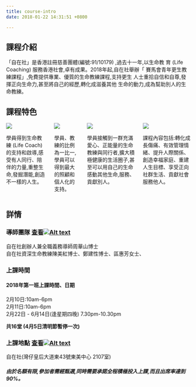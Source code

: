 ```yaml
---
title: course-intro
date: 2018-01-22 14:31:51 +0800

---
```

## 課程介紹

「自在社」是香港註冊慈善團體(編號:91/10179) ,過去十一年,以生命教
育 (Life Coaching) 服務香港社會,卓有成果。2018年起,自在社舉辦「
賽馬會青年更生教練課程」,免費提供專業、優質的生命教練課程,支持更生
人士重拾自信和自尊,發揮正向生命力,甚至將自己的經歷,轉化成滋養其他
生命的動力,成為幫助別人的生命教練。

## 課程特色
 <div class="columns text-center is-multiline is-desktop">
    <div class="column is-half-desktop style1">
        <img src="/img/features_icon1.svg" />
        <p class="text-left">
            學員得到生命教練 (Life Coach)的支持和啟導,感受有人同行、陪伴的力量,重整生命,發掘潛能,創造不一樣的人生。
        </p>
    </div>
    <div class="column is-half-desktop style2">
        <img src="/img/features_icon2.svg"  />
        <p class="text-left">
            學員、教練的比例為一比一,學員可以得到最大的照顧和個人化的支持。
        </p>
    </div>
    <div class="column is-half-desktop style1">
        <img src="/img/features_icon3.svg"  />
        <p class="text-left">
            學員接觸到一群充滿愛心、正能量的生命教練與同行者,擴大積極健康的生活圈子,甚至可以用自己的生命感動其他生命,服務、貢獻別人。
        </p>
    </div>
    <div class="column is-half-desktop style2">
        <img src="/img/features_icon4.svg"  />
        <p class="text-left">
            課程內容包括:轉化成長傷痛、有效管理情緒、提升人際關係、創造幸福家庭、重建人生目標、享受正向社群生活、貢獻社會服務他人。
        </p>
    </div>
</div>

## 詳情
### 導師團隊 [查看![Alt text](/img/right_arrow.svg)](/team/team)
自在社創辦人兼全職義務導師周華山博士    
自在社資深生命教練陳美紅博士、鄭建性博士、區惠芳女士、

### 上課時間
#### 2018年第一班上課時間、日期
2月10日:10am-6pm  
2月11日:10am-6pm  
2月22日 - 6月14日(逢星期四晚) 7.30pm-10.30pm  

**共16堂 (4月5日清明節暫停一次)**
### 上課地點 [查看![Alt text](/img/right_arrow.svg)](/contact/contact)
自在社(灣仔皇后大道東43號東美中心 2107室)  

##### 由於名額有限,參加者需經甄選,同時需要承諾全程積極投入上課,而且出席率達到90%。

